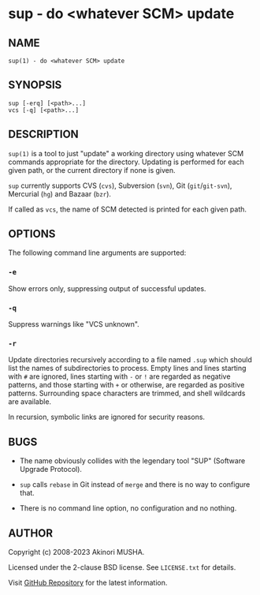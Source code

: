 # sup - do &lt;whatever SCM&gt; update

## NAME

`sup(1) - do <whatever SCM> update`

## SYNOPSIS

```
sup [-erq] [<path>...]
vcs [-q] [<path>...]
```

## DESCRIPTION

`sup(1)` is a tool to just "update" a working directory using whatever
SCM commands appropriate for the directory.  Updating is performed for
each given path, or the current directory if none is given.

`sup` currently supports CVS (`cvs`), Subversion (`svn`), Git
(`git`/`git-svn`), Mercurial (`hg`) and Bazaar (`bzr`).

If called as `vcs`, the name of SCM detected is printed for each given
path.

## OPTIONS
The following command line arguments are supported:

### `-e`

Show errors only, suppressing output of successful updates.

### `-q`

Suppress warnings like "VCS unknown".

### `-r`

Update directories recursively according to a file named `.sup` which
should list the names of subdirectories to process.  Empty lines and
lines starting with `#` are ignored, lines starting with `-` or `!`
are regarded as negative patterns, and those starting with `+` or
otherwise, are regarded as positive patterns.  Surrounding space
characters are trimmed, and shell wildcards are available.

In recursion, symbolic links are ignored for security reasons.

## BUGS

-   The name obviously collides with the legendary tool "SUP"
    (Software Upgrade Protocol).

-   `sup` calls `rebase` in Git instead of `merge` and there is no way
    to configure that.

-   There is no command line option, no configuration and no nothing.

## AUTHOR

Copyright (c) 2008-2023 Akinori MUSHA.

Licensed under the 2-clause BSD license.  See `LICENSE.txt` for
details.

Visit [GitHub Repository](https://github.com/knu/sup) for the latest
information.
